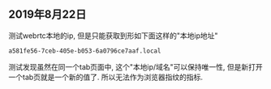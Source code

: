 ## 2019年8月22日
测试webrtc本地的ip, 但是只能获取到形如下面这样的"本地ip地址" 
```text
a581fe56-7ceb-405e-b053-6a0796ce7aaf.local
```

测试发现虽然在同一个tab页面中, 这个"本地ip/域名"可以保持唯一性, 但是新打开一个tab页就是一个新的值了.
所以无法作为浏览器指纹的指标.

